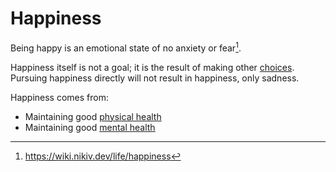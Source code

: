---
---
# Happiness

Being happy is an emotional state of no anxiety or fear[^1].

Happiness itself is not a goal; it is the result of making other
[choices](psychology/choice.md). Pursuing happiness directly will not result in
happiness, only sadness.

Happiness comes from:
- Maintaining good [physical health](health/physical-health.md)
- Maintaining good [mental health](/health/mental-health)

[^1]: https://wiki.nikiv.dev/life/happiness
